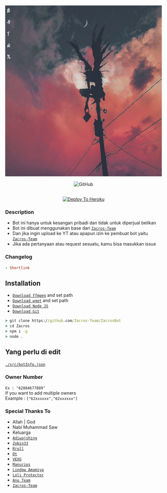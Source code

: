 
<p align="center">
  <img width="600" height="550" src="./ryuk.jpg">
</p>

<p align="center">
<div align="center">
<img alt="GitHub" src="https://img.shields.io/badge/SHINIGAMI BOT BY XstepAhead-636363?style=for-the-badge&logoColor=darkgreen"/>
<br><br>
</div>

<p align="center">
<a href="https://heroku.com/deploy?template=https://github.com/XstepAhead/Shinigami/"><img alt="Deploy To Heroku" src="https://www.herokucdn.com/deploy/button.svg"/></a>
</p>

### Description
* Bot ini hanya untuk kesangan pribadi dan tidak untuk diperjual belikan
* Bot ini dibuat menggunakan base dari [`Zacros-Team`](https://github.com/Zacros-Team)
* Dan jika ingin upload ke YT atau apapun izin ke pembuat bot yaitu [`Zacros-Team`](https://github.com/Zacros-Team)
* Jika ada pertanyaan atau request sesuatu, kamu bisa masukkan issue

### Changelog
```rb
- Shortlink
```

## Installation
* [`Download ffmpeg`](https://ffmpeg.org/download.html#build-windows) and set path
* [`Download wget`](https://eternallybored.org/misc/wget/releases/) and set path
* [`Download Node JS`](https://nodejs.org/en/download/)
* [`Download Git`](https://git-scm.com/downloads)
```cmd
> git clone https://github.com/Zacros-Team/ZacrosBot
> cd Zacros
> npm i -g
> node .
```


## Yang perlu di edit
[`./src/botInfo.json`](./src/json/botInfo.json)

### Owner Number
  `Ex : "62884677889"`<br>
  If you want to add multiple owners<br>
   Example : `["62xxxxxx","62xxxxxx"]`

### Special Thanks To

* Allah | God
* Nabi Muhammad Saw
* Keluarga
* [`Adiwajshing`](https://github.com/adiwajshing/Baileys)
* [`Zobin33`](https://github.com/Zobin33)
* [`Rrull`](https://github.com/arl03)
* [`Dt`](https://github.com/Dete4)
* [`VEXG`](https://github.com/VEXG)
* [`Manurios`](http://wa.me/50377257600)
* [`Lindow Amamiya`](https://github.com/mccnlight) 
* [`Loli Protector`](https://github.com/Arya-was) 
* [`Anu Team`](https://chat.whatsapp.com/JMGFxm0SSEF9Ajm0MWJtzh) 
* [`Zacros-Team`](https://github.com/Zacros-Team)



